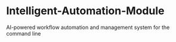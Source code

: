 # Intelligent-Automation-Module
AI-powered workflow automation and management system for the command line
